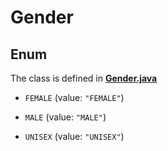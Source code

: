 

# Gender

## Enum

The class is defined in **[Gender.java](../../src/main/java/org/openapitools/model/Gender.java)**


* `FEMALE` (value: `"FEMALE"`)

* `MALE` (value: `"MALE"`)

* `UNISEX` (value: `"UNISEX"`)



